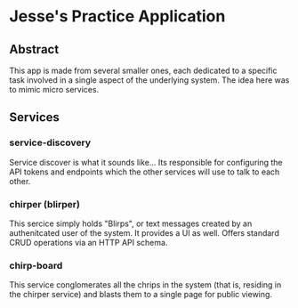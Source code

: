 # Jesse's Practice Application 

## Abstract

This app is made from several smaller ones, each dedicated to a specific task involved in a single aspect of the underlying system. 
The idea here was to mimic micro services.

## Services

### service-discovery

Service discover is what it sounds like... Its responsible for configuring the API tokens and endpoints which the other services will use to talk to each other.

### chirper (blirper)

This sercice simply holds "Blirps", or text messages created by an authenitcated user of the system. It provides a UI as well. Offers standard CRUD operations via an HTTP API schema.

### chirp-board

This service conglomerates all the chrips in the system (that is, residing in the chirper service) and blasts them to a single page for public viewing.
